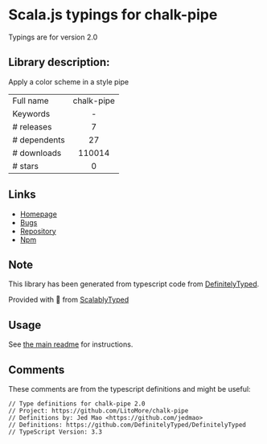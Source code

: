 
# Scala.js typings for chalk-pipe

Typings are for version 2.0

## Library description:
Apply a color scheme in a style pipe

|                    |                 |
| ------------------ | :-------------: |
| Full name          | chalk-pipe |
| Keywords           | - |
| # releases         | 7 |
| # dependents       | 27 |
| # downloads        | 110014 |
| # stars            | 0 |

## Links
- [Homepage](https://github.com/LitoMore/chalk-pipe#readme)
- [Bugs](https://github.com/LitoMore/chalk-pipe/issues)
- [Repository](https://github.com/LitoMore/chalk-pipe)
- [Npm](https://www.npmjs.com/package/chalk-pipe)
    


## Note
This library has been generated from typescript code from [DefinitelyTyped](https://definitelytyped.org).

Provided with :purple_heart: from [ScalablyTyped](https://github.com/oyvindberg/ScalablyTyped)

## Usage
See [the main readme](../../readme.md) for instructions.

## Comments

These comments are from the typescript definitions and might be useful:
```
// Type definitions for chalk-pipe 2.0
// Project: https://github.com/LitoMore/chalk-pipe
// Definitions by: Jed Mao <https://github.com/jedmao>
// Definitions: https://github.com/DefinitelyTyped/DefinitelyTyped
// TypeScript Version: 3.3

```

